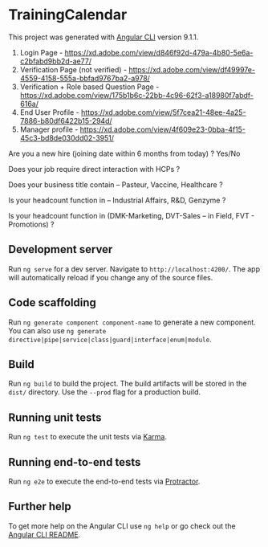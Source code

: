 # TrainingCalendar

This project was generated with [Angular CLI](https://github.com/angular/angular-cli) version 9.1.1.

1.	Login Page - https://xd.adobe.com/view/d846f92d-479a-4b80-5e6a-c2bfabd9bb2d-ae77/
2.	Verification Page (not verified) - https://xd.adobe.com/view/df49997e-4559-4158-555a-bbfad9767ba2-a978/
3.	Verification + Role based Question Page - https://xd.adobe.com/view/175b1b6c-22bb-4c96-62f3-a18980f7abdf-616a/
4.	End User Profile - https://xd.adobe.com/view/5f7cea21-48ee-4a25-7886-b80df6422b15-294d/
5.	Manager profile - https://xd.adobe.com/view/4f609e23-0bba-4f15-45c3-bd8de030dd02-3951/



Are you a new hire (joining date within 6 months from today) ? Yes/No

Does your job require direct interaction with HCPs ? 

Does your business title contain – Pasteur, Vaccine, Healthcare ?

Is your headcount function in – Industrial Affairs, R&D, Genzyme ?

Is your headcount function in (DMK-Marketing, DVT-Sales – in Field, FVT - Promotions) ?



## Development server

Run `ng serve` for a dev server. Navigate to `http://localhost:4200/`. The app will automatically reload if you change any of the source files.

## Code scaffolding

Run `ng generate component component-name` to generate a new component. You can also use `ng generate directive|pipe|service|class|guard|interface|enum|module`.

## Build

Run `ng build` to build the project. The build artifacts will be stored in the `dist/` directory. Use the `--prod` flag for a production build.

## Running unit tests

Run `ng test` to execute the unit tests via [Karma](https://karma-runner.github.io).

## Running end-to-end tests

Run `ng e2e` to execute the end-to-end tests via [Protractor](http://www.protractortest.org/).

## Further help

To get more help on the Angular CLI use `ng help` or go check out the [Angular CLI README](https://github.com/angular/angular-cli/blob/master/README.md).
